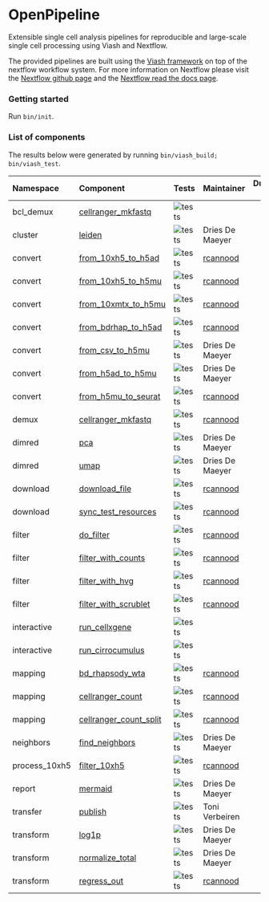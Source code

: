 OpenPipeline
================

<!-- README.md is generated by running 'quarto render README.qmd' -->

Extensible single cell analysis pipelines for reproducible and
large-scale single cell processing using Viash and Nextflow.

The provided pipelines are built using the [Viash
framework](http://www.viash.io) on top of the nextflow workflow system.
For more information on Nextflow please visit the [Nextflow github
page](https://github.com/nextflow-io/nextflow) and the [Nextflow read
the docs page](https://www.nextflow.io/docs/latest/index.html).

### Getting started

Run `bin/init`.

### List of components

The results below were generated by running
`bin/viash_build; bin/viash_test`.

<div class="cell-output-display">

| Namespace     | Component                                                                    | Tests                                                                         | Maintainer                              | Duration (s) |
|:--------------|:-----------------------------------------------------------------------------|:------------------------------------------------------------------------------|:----------------------------------------|-------------:|
| bcl_demux     | [cellranger_mkfastq](NA)                                                     | ![tests](https://img.shields.io/badge/tests-1%20out%20of%201-brightgreen.png) |                                         |           54 |
| cluster       | [leiden](src/cluster/leiden/config.vsh.yaml)                                 | ![tests](https://img.shields.io/badge/tests-2%20out%20of%202-brightgreen.png) | Dries De Maeyer                         |          316 |
| convert       | [from_10xh5_to_h5ad](src/convert/from_10xh5_to_h5ad/config.vsh.yaml)         | ![tests](https://img.shields.io/badge/tests-2%20out%20of%202-brightgreen.png) | [rcannood](https://github.com/rcannood) |          120 |
| convert       | [from_10xh5_to_h5mu](src/convert/from_10xh5_to_h5mu/config.vsh.yaml)         | ![tests](https://img.shields.io/badge/tests-2%20out%20of%202-brightgreen.png) | [rcannood](https://github.com/rcannood) |          371 |
| convert       | [from_10xmtx_to_h5mu](src/convert/from_10xmtx_to_h5mu/config.vsh.yaml)       | ![tests](https://img.shields.io/badge/tests-2%20out%20of%202-brightgreen.png) | [rcannood](https://github.com/rcannood) |          370 |
| convert       | [from_bdrhap_to_h5ad](src/convert/from_bdrhap_to_h5ad/config.vsh.yaml)       | ![tests](https://img.shields.io/badge/tests-2%20out%20of%202-brightgreen.png) | [rcannood](https://github.com/rcannood) |          306 |
| convert       | [from_csv_to_h5mu](src/convert/from_csv_to_h5mu/config.vsh.yaml)             | ![tests](https://img.shields.io/badge/tests-no%20tests-orange.png)            | Dries De Maeyer                         |           76 |
| convert       | [from_h5ad_to_h5mu](src/convert/from_h5ad_to_h5mu/config.vsh.yaml)           | ![tests](https://img.shields.io/badge/tests-2%20out%20of%202-brightgreen.png) | Dries De Maeyer                         |          133 |
| convert       | [from_h5mu_to_seurat](src/convert/from_h5mu_to_seurat/config.vsh.yaml)       | ![tests](https://img.shields.io/badge/tests-2%20out%20of%202-brightgreen.png) | [rcannood](https://github.com/rcannood) |          109 |
| demux         | [cellranger_mkfastq](src/demux/cellranger_mkfastq/config.vsh.yaml)           | ![tests](https://img.shields.io/badge/tests-1%20out%20of%201-brightgreen.png) | [rcannood](https://github.com/rcannood) |           88 |
| dimred        | [pca](src/dimred/pca/config.vsh.yaml)                                        | ![tests](https://img.shields.io/badge/tests-2%20out%20of%202-brightgreen.png) | Dries De Maeyer                         |          349 |
| dimred        | [umap](src/dimred/umap/config.vsh.yaml)                                      | ![tests](https://img.shields.io/badge/tests-2%20out%20of%202-brightgreen.png) | Dries De Maeyer                         |          349 |
| download      | [download_file](src/download/download_file/config.vsh.yaml)                  | ![tests](https://img.shields.io/badge/tests-2%20out%20of%202-brightgreen.png) | [rcannood](https://github.com/rcannood) |           99 |
| download      | [sync_test_resources](src/download/sync_test_resources/config.vsh.yaml)      | ![tests](https://img.shields.io/badge/tests-2%20out%20of%202-brightgreen.png) | [rcannood](https://github.com/rcannood) |           89 |
| filter        | [do_filter](src/filter/do_filter/config.vsh.yaml)                            | ![tests](https://img.shields.io/badge/tests-2%20out%20of%202-brightgreen.png) | [rcannood](https://github.com/rcannood) |          140 |
| filter        | [filter_with_counts](src/filter/filter_with_counts/config.vsh.yaml)          | ![tests](https://img.shields.io/badge/tests-2%20out%20of%202-brightgreen.png) | [rcannood](https://github.com/rcannood) |          384 |
| filter        | [filter_with_hvg](src/filter/filter_with_hvg/config.vsh.yaml)                | ![tests](https://img.shields.io/badge/tests-2%20out%20of%202-brightgreen.png) | [rcannood](https://github.com/rcannood) |          124 |
| filter        | [filter_with_scrublet](src/filter/filter_with_scrublet/config.vsh.yaml)      | ![tests](https://img.shields.io/badge/tests-2%20out%20of%202-brightgreen.png) | [rcannood](https://github.com/rcannood) |          365 |
| interactive   | [run_cellxgene](src/interactive/run_cellxgene/config.vsh.yaml)               | ![tests](https://img.shields.io/badge/tests-no%20tests-orange.png)            |                                         |            0 |
| interactive   | [run_cirrocumulus](src/interactive/run_cirrocumulus/config.vsh.yaml)         | ![tests](https://img.shields.io/badge/tests-no%20tests-orange.png)            |                                         |            0 |
| mapping       | [bd_rhapsody_wta](src/mapping/bd_rhapsody_wta/config.vsh.yaml)               | ![tests](https://img.shields.io/badge/tests-2%20out%20of%202-brightgreen.png) | [rcannood](https://github.com/rcannood) |          943 |
| mapping       | [cellranger_count](src/mapping/cellranger_count/config.vsh.yaml)             | ![tests](https://img.shields.io/badge/tests-1%20out%20of%201-brightgreen.png) | [rcannood](https://github.com/rcannood) |          194 |
| mapping       | [cellranger_count_split](src/mapping/cellranger_count_split/config.vsh.yaml) | ![tests](https://img.shields.io/badge/tests-no%20tests-orange.png)            | [rcannood](https://github.com/rcannood) |            0 |
| neighbors     | [find_neighbors](src/neighbors/find_neighbors/config.vsh.yaml)               | ![tests](https://img.shields.io/badge/tests-2%20out%20of%202-brightgreen.png) | Dries De Maeyer                         |          155 |
| process_10xh5 | [filter_10xh5](src/process_10xh5/filter_10xh5/config.vsh.yaml)               | ![tests](https://img.shields.io/badge/tests-2%20out%20of%202-brightgreen.png) | [rcannood](https://github.com/rcannood) |          120 |
| report        | [mermaid](src/report/mermaid/config.vsh.yaml)                                | ![tests](https://img.shields.io/badge/tests-2%20out%20of%202-brightgreen.png) | Dries De Maeyer                         |          261 |
| transfer      | [publish](src/transfer/publish/config.vsh.yaml)                              | ![tests](https://img.shields.io/badge/tests-2%20out%20of%202-brightgreen.png) | Toni Verbeiren                          |           68 |
| transform     | [log1p](src/transform/log1p/config.vsh.yaml)                                 | ![tests](https://img.shields.io/badge/tests-2%20out%20of%202-brightgreen.png) | Dries De Maeyer                         |          345 |
| transform     | [normalize_total](src/transform/normalize_total/config.vsh.yaml)             | ![tests](https://img.shields.io/badge/tests-2%20out%20of%202-brightgreen.png) | Dries De Maeyer                         |          120 |
| transform     | [regress_out](src/transform/regress_out/config.vsh.yaml)                     | ![tests](https://img.shields.io/badge/tests-2%20out%20of%202-brightgreen.png) | [rcannood](https://github.com/rcannood) |          276 |

</div>
